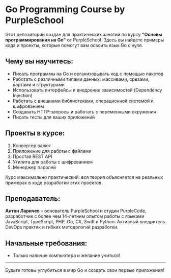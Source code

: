 # Go Programming Course by PurpleSchool

Этот репозиторий создан для практических занятий по курсу **"Основы программирования на Go"** от PurpleSchool. Здесь вы найдете примеры кода и проекты, которые помогут вам освоить язык Go с нуля.

## Чему вы научитесь:
- Писать программы на Go и организовывать код с помощью пакетов
- Работать с различными типами данных: массивами, срезами, картами и структурами
- Использовать интерфейсы и внедрение зависимостей (Dependency Injection)
- Работать с внешними библиотеками, операционной системой и шифрованием
- Создавать HTTP-запросы и работать с переменными окружения
- Писать тесты для ваших приложений

## Проекты в курсе:
1. Конвертер валют
2. Приложение для работы с файлами
3. Простая REST API
4. Утилита для работы с шифрованием
5. Менеджер паролей

Курс максимально практический: вся теория объясняется на реальных примерах в ходе разработки этих проектов.

## Преподаватель:
**Антон Ларичев** – основатель PurpleSchool и студии PurpleCode, разработчик с более чем 14-летним опытом работы с языками JavaScript, TypeScript, PHP, Go, C#, Swift и Python. Активный внедритель DevOps практик и гибких методологий разработки.

## Начальные требования:
- Только наличие компьютера и желание учиться!

---
Будьте готовы углубиться в мир Go и создать свои первые приложения!
